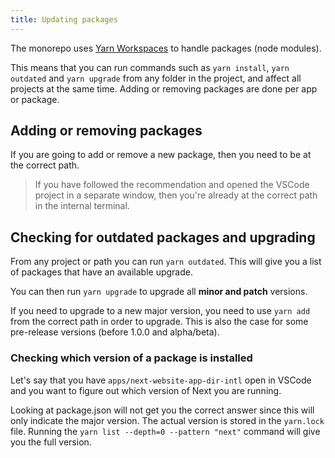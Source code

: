 ```yaml
---
title: Updating packages
---
```


The monorepo uses [Yarn Workspaces](https://classic.yarnpkg.com/lang/en/docs/workspaces/) to handle packages (node modules).

This means that you can run commands such as `yarn install`, `yarn outdated` and `yarn upgrade` from any folder in the project, and affect all projects at the same time. Adding or removing packages are done per app or package.

## Adding or removing packages

If you are going to add or remove a new package, then you need to be at the correct path.

> If you have followed the recommendation and opened the VSCode project in a separate window, then you're already at the correct path in the internal terminal.

## Checking for outdated packages and upgrading

From any project or path you can run `yarn outdated`. This will give you a list of packages that have an available upgrade.

You can then run `yarn upgrade` to upgrade all **minor and patch** versions.

If you need to upgrade to a new major version, you need to use `yarn add` from the correct path in order to upgrade. This is also the case for some pre-release versions (before 1.0.0 and alpha/beta).

### Checking which version of a package is installed

Let's say that you have `apps/next-website-app-dir-intl` open in VSCode and you want to figure out which version of Next you are running.

Looking at package.json will not get you the correct answer since this will only indicate the major version. The actual version is stored in the `yarn.lock` file. Running the `yarn list --depth=0 --pattern "next"` command will give you the full version.
